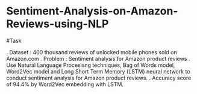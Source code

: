 # Sentiment-Analysis-on-Amazon-Reviews-using-NLP

#Task

. Dataset : 400 thousand reviews of unlocked mobile phones sold on Amazon.com
. Problem : Sentiment analysis for Amazon product reviews
. Use Natural Language Procesisng techniques, Bag of Words model, Word2Vec model and Long Short Term Memory (LSTM) neural network to conduct sentiment analysis for Amazon product reviews.
. Accuracy score of 94.4% by Word2Vec embedding with LSTM.
